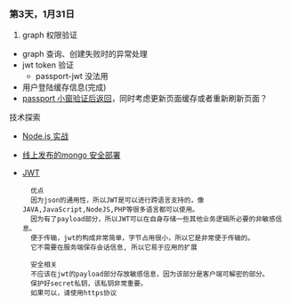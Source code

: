 ### 第3天，1月31日
1. graph 权限验证
- graph 查询、创建失败时的异常处理
- jwt token 验证
    - passport-jwt 没法用
- 用户登陆缓存信息(完成)
- [passport 小窗验证后返回](http://stackoverflow.com/questions/28392393/passport-js-after-authentication-in-popup-window-close-it-and-redirect-the-pa)，同时考虑更新页面缓存或者重新刷新页面？

技术探索
- [Node.js 实战](http://wiki.jikexueyuan.com/project/node-lessons/cookie-session.html)
- [线上发布的mongo 安全部署](https://medium.com/@fharding/securing-your-mongodb-server-8c2d787a474d#.silimljxq)
- [JWT](http://www.jianshu.com/p/576dbf44b2ae) 

        优点
        因为json的通用性，所以JWT是可以进行跨语言支持的，像JAVA,JavaScript,NodeJS,PHP等很多语言都可以使用。
        因为有了payload部分，所以JWT可以在自身存储一些其他业务逻辑所必要的非敏感信息。
        便于传输，jwt的构成非常简单，字节占用很小，所以它是非常便于传输的。
        它不需要在服务端保存会话信息, 所以它易于应用的扩展
        
        安全相关
        不应该在jwt的payload部分存放敏感信息，因为该部分是客户端可解密的部分。
        保护好secret私钥，该私钥非常重要。
        如果可以，请使用https协议
